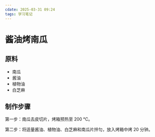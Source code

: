 ```yaml
---
cdate: 2025-03-31 09:24
tags: 学习笔记 
---
```


# 酱油烤南瓜

## 原料

- 南瓜
- 酱油
- 植物油
- 白芝麻

## 制作步骤

第一步：南瓜去皮切片，烤箱预热至 200 ℃。

第二步：将适量酱油、植物油、白芝麻和南瓜片拌匀，放入烤箱中烤 20 分钟。